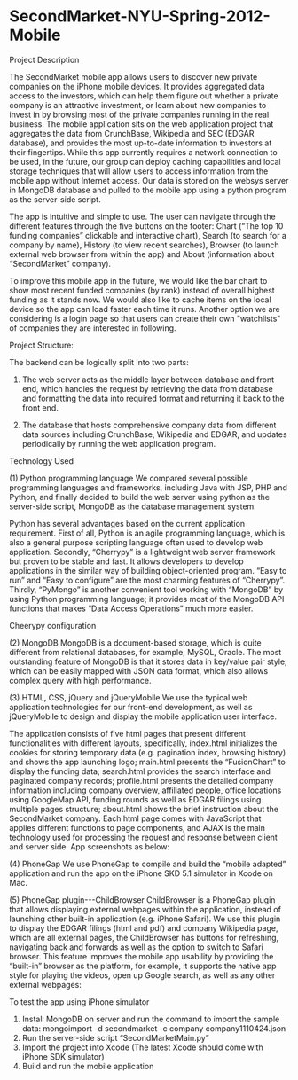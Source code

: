 SecondMarket-NYU-Spring-2012-Mobile
===================================

Project Description

The SecondMarket mobile app allows users to discover new private companies on the iPhone mobile devices. It provides aggregated data access to the investors, which can help them figure out whether a private company is an attractive investment, or learn about new companies to invest in by browsing most of the private companies running in the real business. The mobile application sits on the web application project that aggregates the data from CrunchBase, Wikipedia and SEC (EDGAR database), and provides the most up-to-date information to investors at their fingertips. While this app currently requires a network connection to be used, in the future, our group can deploy caching capabilities and local storage techniques that will allow users to access information from the mobile app without Internet access. Our data is stored on the websys server in MongoDB database and pulled to the mobile app using a python program as the server-side script. 

The app is intuitive and simple to use. The user can navigate through the different features through the five buttons on the footer: Chart (“The top 10 funding companies” clickable and interactive chart), Search (to search for a company by name), History (to view recent searches), Browser (to launch external web browser from within the app) and About (information about “SecondMarket” company). 

To improve this mobile app in the future, we would like the bar chart to show most recent funded companies (by rank) instead of overall highest funding as it stands now. We would also like to cache items on the local device so the app can load faster each time it runs. Another option we are considering is a login page so that users can create their own "watchlists" of companies they are interested in following. 


Project Structure:
 

The backend can be logically split into two parts: 

1. The web server acts as the middle layer between database and front end, which handles the request by retrieving the data from database and formatting the data into required format and returning it back to the front end. 

2. The database that hosts comprehensive company data from different data sources including CrunchBase, Wikipedia and EDGAR, and updates periodically by running the web application program. 



Technology Used

(1) Python programming language
We compared several possible programming languages and frameworks, including Java with JSP, PHP and Python, and finally decided to build the web server using python as the server-side script, MongoDB as the database management system. 

Python has several advantages based on the current application requirement. First of all, Python is an agile programming language, which is also a general purpose scripting language often used to develop web application. Secondly, “Cherrypy” is a lightweight web server framework but proven to be stable and fast. It allows developers to develop applications in the similar way of building object-oriented program.  “Easy to run” and “Easy to configure” are the most charming features of “Cherrypy”.  Thirdly, “PyMongo” is another convenient tool working with “MongoDB” by using Python programming language; it provides most of the MongoDB API functions that makes “Data Access Operations” much more easier.
 
Cheerypy configuration

(2) MongoDB
MongoDB is a document-based storage, which is quite different from relational databases, for example, MySQL, Oracle. The most outstanding feature of MongoDB is that it stores data in key/value pair style, which can be easily mapped with JSON data format, which also allows complex query with high performance.
 
(3) HTML, CSS, jQuery and jQueryMobile
 We use the typical web application technologies for our front-end development, as well as jQueryMobile to design and display the mobile application user interface. 

The application consists of five html pages that present different functionalities with different layouts, specifically, index.html initializes the cookies for storing temporary data (e.g. pagination index, browsing history) and shows the app launching logo; main.html presents the “FusionChart” to display the funding data; search.html provides the search interface and paginated company records; profile.html presents the detailed company information including company overview, affiliated people, office locations using GoogleMap API, funding rounds as well as EDGAR filings using multiple pages structure; about.html shows the brief instruction about the SecondMarket company. Each html page comes with JavaScript that applies different functions to page components, and AJAX is the main technology used for processing the request and response between client and server side. App screenshots as below:

(4) PhoneGap
We use PhoneGap to compile and build the “mobile adapted” application and run the app on the iPhone SKD 5.1 simulator in Xcode on Mac. 

(5) PhoneGap plugin---ChildBrowser
ChildBrowser is a PhoneGap plugin that allows displaying external webpages within the application, instead of launching other built-in application (e.g. iPhone Safari). We use this plugin to display the EDGAR filings (html and pdf) and company Wikipedia page, which are all external pages, the ChildBrowser has buttons for refreshing, navigating back and forwards as well as the option to switch to Safari browser. This feature improves the mobile app usability by providing the “built-in” browser as the platform, for example, it supports the native app style for playing the videos, open up Google search, as well as any other external webpages:
   


To test the app using iPhone simulator
1. Install MongoDB on server and run the command to import the sample data:
mongoimport -d secondmarket -c company company1110424.json
2. Run the server-side script “SecondMarketMain.py”
3. Import the project into Xcode (The latest Xcode should come with iPhone SDK simulator)
4. Build and run the mobile application


